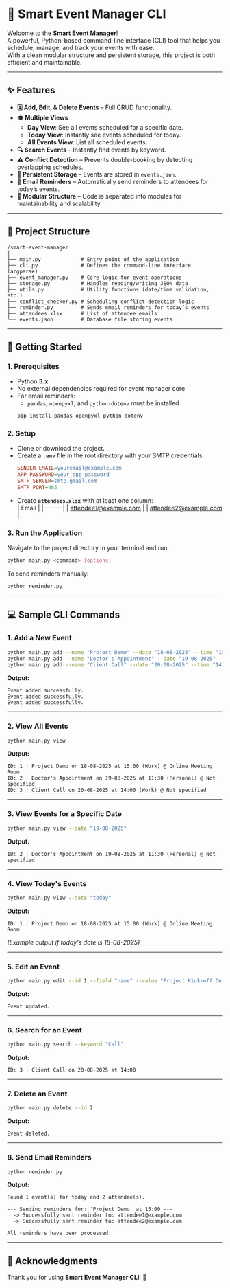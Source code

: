 # 📅 Smart Event Manager CLI

Welcome to the **Smart Event Manager**!  
A powerful, Python-based command-line interface (CLI) tool that helps you schedule, manage, and track your events with ease.  
With a clean modular structure and persistent storage, this project is both efficient and maintainable.  

---

## ✨ Features

- **🗓️ Add, Edit, & Delete Events** – Full CRUD functionality.  
- **👁️ Multiple Views**  
  - **Day View**: See all events scheduled for a specific date.  
  - **Today View**: Instantly see events scheduled for today.  
  - **All Events View**: List all scheduled events.  
- **🔍 Search Events** – Instantly find events by keyword.  
- **⚠️ Conflict Detection** – Prevents double-booking by detecting overlapping schedules.  
- **💾 Persistent Storage** – Events are stored in `events.json`.  
- **📧 Email Reminders** – Automatically send reminders to attendees for today’s events.  
- **🧩 Modular Structure** – Code is separated into modules for maintainability and scalability.  

---

## 📂 Project Structure

```
/smart-event-manager
│
├── main.py             # Entry point of the application
├── cli.py              # Defines the command-line interface (argparse)
├── event_manager.py    # Core logic for event operations
├── storage.py          # Handles reading/writing JSON data
├── utils.py            # Utility functions (date/time validation, etc.)
├── conflict_checker.py # Scheduling conflict detection logic
├── reminder.py         # Sends email reminders for today’s events
├── attendees.xlsx      # List of attendee emails
└── events.json         # Database file storing events
```

---

## 🚀 Getting Started

### 1. Prerequisites
- Python **3.x**  
- No external dependencies required for event manager core  
- For email reminders:  
  - `pandas`, `openpyxl`, and `python-dotenv` must be installed  
  ```bash
  pip install pandas openpyxl python-dotenv
  ```

### 2. Setup
- Clone or download the project.  
- Create a **`.env`** file in the root directory with your SMTP credentials:  
  ```ini
  SENDER_EMAIL=youremail@example.com
  APP_PASSWORD=your_app_password
  SMTP_SERVER=smtp.gmail.com
  SMTP_PORT=465
  ```  
- Create **`attendees.xlsx`** with at least one column:  
  | Email |
  |-------|
  | attendee1@example.com |
  | attendee2@example.com |

### 3. Run the Application
Navigate to the project directory in your terminal and run:

```bash
python main.py <command> [options]
```

To send reminders manually:
```bash
python reminder.py
```

---

## 💻 Sample CLI Commands

### 1. Add a New Event
```bash
python main.py add --name "Project Demo" --date "18-08-2025" --time "15:00" --type "Work" --location "Main Auditorium"
python main.py add --name "Doctor's Appointment" --date "19-08-2025" --time "11:30" --type "Personal"
python main.py add --name "Client Call" --date "20-08-2025" --time "14:00" --type "Work"
```
**Output:**
```
Event added successfully.
Event added successfully.
Event added successfully.
```

---

### 2. View All Events
```bash
python main.py view
```
**Output:**
```
ID: 1 | Project Demo on 18-08-2025 at 15:00 (Work) @ Online Meeting Room
ID: 2 | Doctor's Appointment on 19-08-2025 at 11:30 (Personal) @ Not specified
ID: 3 | Client Call on 20-08-2025 at 14:00 (Work) @ Not specified
```

---

### 3. View Events for a Specific Date
```bash
python main.py view --date "19-08-2025"
```
**Output:**
```
ID: 2 | Doctor's Appointment on 19-08-2025 at 11:30 (Personal) @ Not specified
```

---

### 4. View Today's Events
```bash
python main.py view --date "today"
```
**Output:**
```
ID: 1 | Project Demo on 18-08-2025 at 15:00 (Work) @ Online Meeting Room
```
*(Example output if today's date is 18-08-2025)*

---

### 5. Edit an Event
```bash
python main.py edit --id 1 --field "name" --value "Project Kick-off Demo"
```
**Output:**
```
Event updated.
```

---

### 6. Search for an Event
```bash
python main.py search --keyword "Call"
```
**Output:**
```
ID: 3 | Client Call on 20-08-2025 at 14:00
```

---

### 7. Delete an Event
```bash
python main.py delete --id 2
```
**Output:**
```
Event deleted.
```

---

### 8. Send Email Reminders
```bash
python reminder.py
```
**Output:**
```
Found 1 event(s) for today and 2 attendee(s).

--- Sending reminders for: 'Project Demo' at 15:00 ---
  -> Successfully sent reminder to: attendee1@example.com
  -> Successfully sent reminder to: attendee2@example.com

All reminders have been processed.
```

---

## 🙌 Acknowledgments
Thank you for using **Smart Event Manager CLI**! 🎉  
